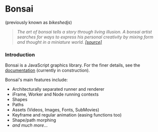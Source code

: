 # Bonsai

(previously known as *bikeshedjs*)

 > *The art of bonsai tells a story through living illusion. A bonsai artist searches for ways to express his personal creativity by mixing form and thought in a miniature world.* [*[source]*](http://whatijustlearned.wordpress.com/2011/04/22/bonsai-heaven-and-earth-in-one-container/)

### Introduction

Bonsai is a JavaScript graphics library. For the finer details, see the [documentation](http://docs.bonsaijs.org) (currently in construction).

Bonsai's main features include:

 * Architecturally separated runner and renderer
 * iFrame, Worker and Node running contexts
 * Shapes
 * Paths
 * Assets (Videos, Images, Fonts, SubMovies)
 * Keyframe and regular animation (easing functions too)
 * Shape/path morphing
 * *and much more*...

